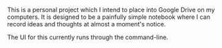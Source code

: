 This is a personal project which I intend to place into Google Drive on my computers. It is designed to be a painfully simple notebook where I can record ideas and thoughts at almost a moment's notice.

The UI for this currently runs through the command-line.
